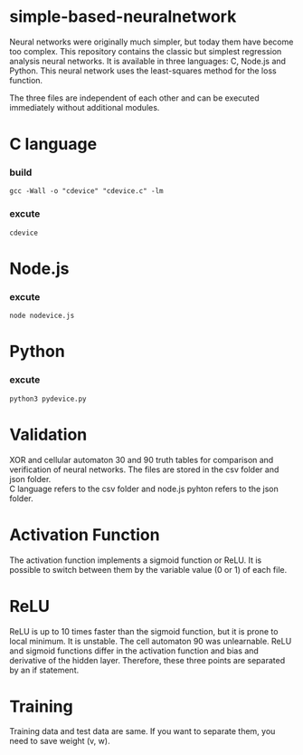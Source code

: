 # simple-based-neuralnetwork
Neural networks were originally much simpler, but today them have become too complex.
This repository contains the classic but simplest regression analysis neural networks. It is available in three languages: C, Node.js and Python. This neural network uses the least-squares method for the loss function.

The three files are independent of each other and can be executed immediately without additional modules.

# C language  
### build
`gcc -Wall -o "cdevice" "cdevice.c" -lm`
### excute
`cdevice`
  
# Node.js
### excute
`node nodevice.js`

# Python
### excute
`python3 pydevice.py`

# Validation
XOR and cellular automaton 30 and 90 truth tables for comparison and verification of neural networks. The files are stored in the csv folder and json folder.  
C language refers to the csv folder and node.js pyhton refers to the json folder.

# Activation Function
The activation function implements a sigmoid function or ReLU. It is possible to switch between them by the variable value (0 or 1) of each file.

# ReLU
ReLU is up to 10 times faster than the sigmoid function, but it is prone to local minimum. It is unstable. The cell automaton 90 was unlearnable.
ReLU and sigmoid functions differ in the activation function and bias and derivative of the hidden layer. Therefore, these three points are separated by an if statement.

# Training
Training data and test data are same. If you want to separate them, you need to save weight (v, w).
